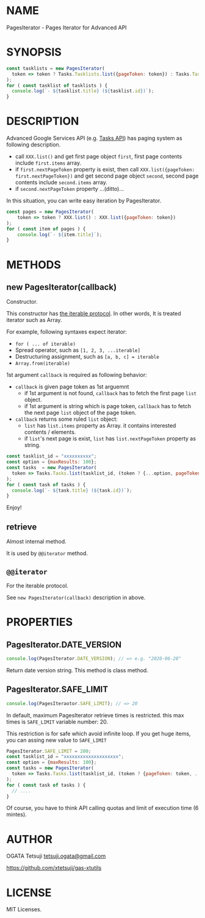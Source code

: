 # NAME

PagesIterator - Pages Iterator for Advanced API

# SYNOPSIS

```js
const tasklists = new PagesIterator(
  token => token ? Tasks.Tasklists.list({pageToken: token}) : Tasks.Tasklists.list()
);
for ( const tasklist of tasklists ) {
  console.log(`- ${tasklist.title} (${tasklist.id})`);
}
```

# DESCRIPTION

Advanced Google Services API (e.g. [Tasks API](https://developers.google.com/apps-script/advanced/tasks)) has paging system as following description.

- call `XXX.list()` and get first page object `first`, first page contents include `first.items` array.
- if `first.nextPageToken` property is exist, then call `XXX.list({pageToken: first.nextPageToken})`  and get second page object `second`, second page contents include `second.items` array.
- if `second.nextPageToken` property ...(ditto)...

In this situation, you can write easy iteration by PagesIterator.

```js
const pages = new PagesIterator(
    token => token ? XXX.list() : XXX.list({pageToken: token})
);
for ( const item of pages ) {
    console.log(`- ${item.title}`);
}
```


# METHODS

## new PagesIterator(callback)

Constructor.

This constructor has [the iterable protocol](https://developer.mozilla.org/en-US/docs/Web/JavaScript/Reference/Iteration_protocols).
In other words, It is treated iterator such as Array.

For example, following syntaxes expect iterator:

- `for ( ... of iterable)`
- Spread operator, such as `[1, 2, 3, ...iterable]`
- Destructuring assignment, such as `[a, b, c] = iterable`
- `Array.from(iterable)`

1st argument `callback` is required as following behavior:

- `callback` is given page token as 1st arguemnt
    - if 1st argument is not found, `callback` has to fetch the first page `list` object.
    - if 1st argument is string which is page token, `callback` has to fetch the next page `list` object of the page token.
- `callback` returns some ruled `list` object:
    - `list` has `list.items` property as Array. it contains interested contents / elements.
    - if `list`'s next page is exist, `list` has `list.nextPageToken` property as string.

```js
const tasklist_id = "xxxxxxxxxx";
const option = {maxResults: 100};
const tasks  = new PagesIterator(
  token => Tasks.Tasks.list(tasklist_id, (token ? {...option, pageToken: token} : option))
);
for ( const task of tasks ) {
  console.log(`- ${task.title} (${task.id})`);
}
```

Enjoy!

## retrieve

Almost internal method.

It is used by `@@iterator` method.

## `@@iterator`

For the iterable protocol.

See `new PagesIterator(callback)` description in above.

# PROPERTIES

## PagesIterator.DATE_VERSION

```js
console.log(PagesIterator.DATE_VERSION); // => e.g. "2020-06-28"
```

Return date version string. This method is class method.

## PagesIterator.SAFE_LIMIT

```js
console.log(PagesIteraotor.SAFE_LIMIT); // => 20
```

In default, maximum PagesIterator retrieve times is restricted.
this max times is `SAFE_LIMIT` variable number: 20.

This restriction is for safe which avoid infinite loop.
If you get huge items, you can assing new value to `SAFE_LIMIT`

```js
PagesIterator.SAFE_LIMIT = 200;
const tasklist_id = "xxxxxxxxxxxxxxxxxxxx";
const option = {maxResults: 100};
const tasks = new PagesIterator(
  token => Tasks.Tasks.list(tasklist_id, (token ? {pageToken: token, ...option} : option))
);
for ( const task of tasks ) {
  // ....
}
```

Of course, you have to think API calling quotas
and limit of execution time (6 mintes).

# AUTHOR

OGATA Tetsuji <tetsuji.ogata@gmail.com>

https://github.com/xtetsuji/gas-xtutils

# LICENSE

MIT Licenses.
